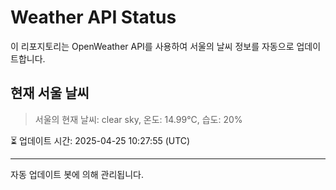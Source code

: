 
# Weather API Status

이 리포지토리는 OpenWeather API를 사용하여 서울의 날씨 정보를 자동으로 업데이트합니다.

## 현재 서울 날씨
> 서울의 현재 날씨: clear sky, 온도: 14.99°C, 습도: 20%

⏳ 업데이트 시간: 2025-04-25 10:27:55 (UTC)

---
자동 업데이트 봇에 의해 관리됩니다.
